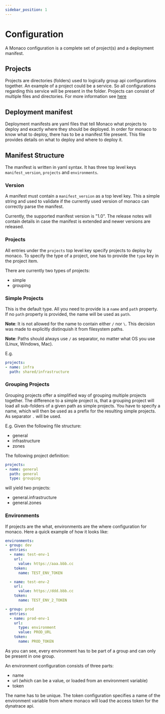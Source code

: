 ```yaml
---
sidebar_position: 1
---
```


# Configuration

A Monaco configuration is a complete set of project(s) and a deployment manifest.

## Projects

Projects are directories (folders) used to logically group api configurations together. An example of a project could be a service. So all configurations regarding this service will be present in the folder. Projects can consist of multiple files and directories. For more information see [here](projects.md)

## Deployment manifest

Deployment manifests are yaml files that tell Monaco what projects to deploy and exactly where they should be deployed. In order for monaco to know what to deploy, there has to be a manifest file present.
This file provides details on what to deploy and where to deploy it.

## Manifest Structure

The manifest is written in yaml syntax. It has three top level keys `manifest_version`, `projects` and `environments`.

### Version

A manifest must contain a `manifest_version` as a top level key. This a simple string and used to validate if the currently
used version of monaco can correctly parse the manifest. 

Currently, the supported manifest version is "1.0". The release notes will contain details in case the manifest is extended 
and newer versions are released.

### Projects

All entries under the `projects` top level key specify projects to deploy by monaco. To specify
the type of a project, one has to provide the `type` key in the project item.

There are currently two types of projects:

- simple
- grouping

### Simple Projects

This is the default type. All you need to provide is a `name` and `path` property.
If no `path` property is provided, the name will be used as `path`.

**Note**: It is not allowed for the name to contain either `/` nor `\`. This decision
was made to explicitly distinquish it from filesystem paths.

**Note**: Paths should always use `/` as separator, no matter what OS you use (Linux, Windows, Mac).

E.g.

```yaml
projects:
- name: infra
  path: shared/infrastructure
```

### Grouping Projects

Grouping projects offer a simplified way of grouping multiple projects together.
The difference to a simple project is, that a grouping project will load all sub-folders of a given path
as simple projects. You have to specify a name, which will then be used as a prefix for the resulting simple projects. As separator `.` will be used.

E.g.
Given the following file structure:

- general
- infrastructure
- zones

The following project definition:

```yaml
projects:
- name: general
  path: general
  type: grouping
```

will yield two projects:

- general.infrastructure
- general.zones

### Environments

If projects are the what, environments are the where configuration for monaco.
Here a quick example of how it looks like:

```yaml
environments:
- group: dev
  entries:
  - name: test-env-1
    url: 
      value: https://aaa.bbb.cc
    token:
      name: TEST_ENV_TOKEN

  - name: test-env-2
    url: 
      value: https://ddd.bbb.cc
    token:
      name: TEST_ENV_2_TOKEN

- group: prod
  entries:
  - name: prod-env-1
    url:
      type: environment
      value: PROD_URL
    token:
      name: PROD_TOKEN
```

As you can see, every environment has to be part of a group and can only be present
in one group.

An environment configuration consists  of three parts:

- name
- url (which can be a value, or loaded from an environment variable)
- token

The name has to be unique. The token configuration specifies a name of the environment variable from where monaco will load the access token for the dynatrace api.
